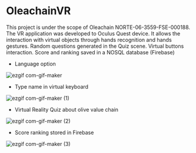 # OleachainVR

This project is under the scope of Oleachain NORTE-06-3559-FSE-000188. 
The VR application was developed to Oculus Quest device. 
It allows the interaction with virtual objects through hands recognition and hands gestures.
Random questions generated in the Quiz scene. Virtual buttons interaction. Score and ranking saved in a NOSQL database (Firebase) 



- Language option

![ezgif com-gif-maker](https://user-images.githubusercontent.com/21102697/202224952-7076e713-741e-4bf0-9d66-88dfba409028.gif)

- Type name in virtual keyboard

![ezgif com-gif-maker (1)](https://user-images.githubusercontent.com/21102697/202224973-a365a224-221c-49eb-b28e-45e917525d25.gif)

- Virtual Reality Quiz about olive value chain

![ezgif com-gif-maker (2)](https://user-images.githubusercontent.com/21102697/202224981-d8f82851-1bb4-47da-a3c5-e0bb7b7fe9c4.gif)

- Score ranking stored in Firebase

![ezgif com-gif-maker (3)](https://user-images.githubusercontent.com/21102697/202224996-3537431f-4226-493d-9d1d-35dc6a6e3faf.gif)
